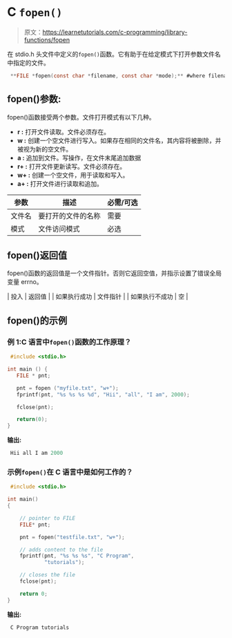 # C `fopen()`

> 原文：<https://learnetutorials.com/c-programming/library-functions/fopen>

在 stdio.h 头文件中定义的`fopen()`函数。它有助于在给定模式下打开参数文件名中指定的文件。

```c
 **FILE *fopen(const char *filename, const char *mode);** #where filename should be a string 

```

## fopen()参数:

fopen()函数接受两个参数。文件打开模式有以下几种。

*   **r :** 打开文件读取。文件必须存在。
*   **w :** 创建一个空文件进行写入。如果存在相同的文件名，其内容将被删除，并被视为新的空文件。
*   **a :** 追加到文件。写操作，在文件末尾追加数据
*   **r+ :** 打开文件更新读写。文件必须存在。
*   **w+ :** 创建一个空文件，用于读取和写入。
*   **a+ :** 打开文件进行读取和追加。

| 参数 | 描述 | 必需/可选 |
| --- | --- | --- |
| 文件名 | 要打开的文件的名称 | 需要 |
| 模式 | 文件访问模式 | 必选 |

## fopen()返回值

fopen()函数的返回值是一个文件指针。否则它返回空值，并指示设置了错误全局变量 errno。

| 投入 | 返回值 |
| 如果执行成功 | 文件指针 |
| 如果执行不成功 | 空 |

## fopen()的示例

### 例 1:C 语言中`fopen()`函数的工作原理？

```c
 #include <stdio.h>

int main () {
   FILE * pnt;

   pnt = fopen ("myfile.txt", "w+");
   fprintf(pnt, "%s %s %s %d", "Hii", "all", "I am", 2000);

   fclose(pnt);

   return(0);
} 

```

**输出:**

```c
 Hii all I am 2000 
```

### 示例`fopen()`在 C 语言中是如何工作的？

```c
 #include <stdio.h>

int main()
{

    // pointer to FILE
    FILE* pnt;

    pnt = fopen("testfile.txt", "w+");

    // adds content to the file
    fprintf(pnt, "%s %s %s", "C Program",
            "tutorials");

    // closes the file 
    fclose(pnt);

    return 0;
} 

```

**输出:**

```c
 C Program tutorials 
```